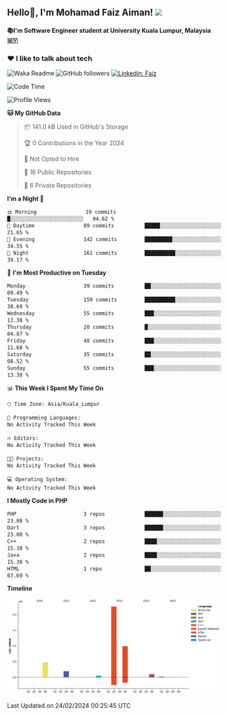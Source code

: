 <h2> Hello👋, I'm Mohamad Faiz Aiman! <img src="https://media.giphy.com/media/12oufCB0MyZ1Go/giphy.gif" width="50"></h2>

#### 📚I'm Software Engineer student at University Kuala Lumpur, Malaysia 🇲🇾
###  ❤️ I like to talk about tech 


![Waka Readme](https://github.com/anmol098/anmol098/workflows/Waka%20Readme/badge.svg)
![GitHub followers](https://img.shields.io/github/followers/faizaiman?label=Follow&style=social)
[![Linkedin: Faiz](https://img.shields.io/badge/-Faiz-blue?style=flat-square&logo=Linkedin&logoColor=white&link=https://www.linkedin.com/in/mohamad-faiz-aiman-623747192/)](https://www.linkedin.com/in/mohamad-faiz-aiman-623747192/)

<!--START_SECTION:waka-->
![Code Time](http://img.shields.io/badge/Code%20Time-220%20hrs%206%20mins-blue)

![Profile Views](http://img.shields.io/badge/Profile%20Views-0-blue)

**🐱 My GitHub Data** 

> 📦 141.0 kB Used in GitHub's Storage 
 > 
> 🏆 0 Contributions in the Year 2024
 > 
> 🚫 Not Opted to Hire
 > 
> 📜 16 Public Repositories 
 > 
> 🔑 6 Private Repositories 
 > 
**I'm a Night 🦉** 

```text
🌞 Morning                19 commits          █░░░░░░░░░░░░░░░░░░░░░░░░   04.62 % 
🌆 Daytime                89 commits          █████░░░░░░░░░░░░░░░░░░░░   21.65 % 
🌃 Evening                142 commits         █████████░░░░░░░░░░░░░░░░   34.55 % 
🌙 Night                  161 commits         ██████████░░░░░░░░░░░░░░░   39.17 % 
```
📅 **I'm Most Productive on Tuesday** 

```text
Monday                   39 commits          ██░░░░░░░░░░░░░░░░░░░░░░░   09.49 % 
Tuesday                  159 commits         ██████████░░░░░░░░░░░░░░░   38.69 % 
Wednesday                55 commits          ███░░░░░░░░░░░░░░░░░░░░░░   13.38 % 
Thursday                 20 commits          █░░░░░░░░░░░░░░░░░░░░░░░░   04.87 % 
Friday                   48 commits          ███░░░░░░░░░░░░░░░░░░░░░░   11.68 % 
Saturday                 35 commits          ██░░░░░░░░░░░░░░░░░░░░░░░   08.52 % 
Sunday                   55 commits          ███░░░░░░░░░░░░░░░░░░░░░░   13.38 % 
```


📊 **This Week I Spent My Time On** 

```text
🕑︎ Time Zone: Asia/Kuala_Lumpur

💬 Programming Languages: 
No Activity Tracked This Week

🔥 Editors: 
No Activity Tracked This Week

🐱‍💻 Projects: 
No Activity Tracked This Week

💻 Operating System: 
No Activity Tracked This Week
```

**I Mostly Code in PHP** 

```text
PHP                      3 repos             ██████░░░░░░░░░░░░░░░░░░░   23.08 % 
Dart                     3 repos             ██████░░░░░░░░░░░░░░░░░░░   23.08 % 
C++                      2 repos             ████░░░░░░░░░░░░░░░░░░░░░   15.38 % 
Java                     2 repos             ████░░░░░░░░░░░░░░░░░░░░░   15.38 % 
HTML                     1 repo              ██░░░░░░░░░░░░░░░░░░░░░░░   07.69 % 
```



**Timeline**

![Lines of Code chart](https://raw.githubusercontent.com/faizaiman/faizaiman/main/assets/bar_graph.png)


 Last Updated on 24/02/2024 00:25:45 UTC
<!--END_SECTION:waka-->
